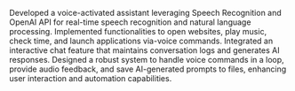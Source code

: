 Developed a voice-activated assistant leveraging Speech Recognition and OpenAI API for real-time speech
recognition and natural language processing. Implemented functionalities to open websites, play music,
check time, and launch applications via-voice commands. Integrated an interactive chat feature that maintains conversation logs and generates AI responses. Designed
a robust system to handle voice commands in a loop, provide audio feedback, and save AI-generated prompts
to files, enhancing user interaction and automation capabilities.

